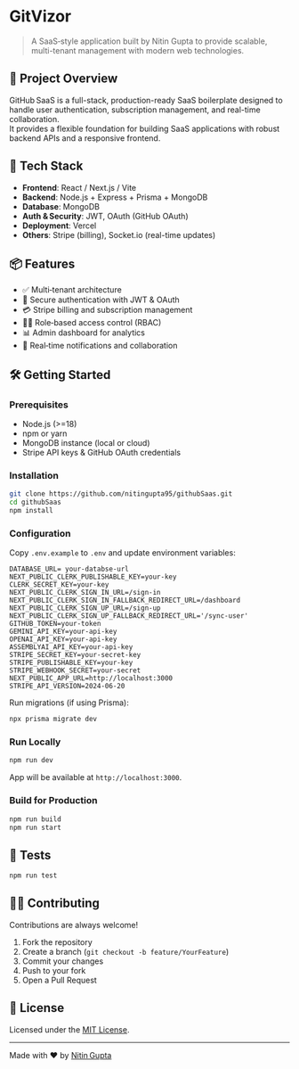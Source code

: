 # GitVizor

> A SaaS‑style application built by Nitin Gupta to provide scalable, multi-tenant management with modern web technologies.

## 🧩 Project Overview  
GitHub SaaS is a full-stack, production-ready SaaS boilerplate designed to handle user authentication, subscription management, and real-time collaboration.  
It provides a flexible foundation for building SaaS applications with robust backend APIs and a responsive frontend.

## 🚀 Tech Stack  
- **Frontend**: React / Next.js / Vite  
- **Backend**: Node.js + Express + Prisma + MongoDB  
- **Database**: MongoDB  
- **Auth & Security**: JWT, OAuth (GitHub OAuth)  
- **Deployment**: Vercel  
- **Others**: Stripe (billing), Socket.io (real-time updates)

## 📦 Features  
- ✅ Multi‑tenant architecture  
- 🔐 Secure authentication with JWT & OAuth  
- 💳 Stripe billing and subscription management  
- 🧑‍💼 Role‑based access control (RBAC)  
- 📊 Admin dashboard for analytics  
- 📨 Real‑time notifications and collaboration  

## 🛠️ Getting Started  
### Prerequisites  
- Node.js (>=18)  
- npm or yarn  
- MongoDB instance (local or cloud)  
- Stripe API keys & GitHub OAuth credentials  

### Installation  
```bash
git clone https://github.com/nitingupta95/githubSaas.git
cd githubSaas
npm install
```

### Configuration  
Copy `.env.example` to `.env` and update environment variables:  
```env
DATABASE_URL= your-databse-url
NEXT_PUBLIC_CLERK_PUBLISHABLE_KEY=your-key
CLERK_SECRET_KEY=your-key
NEXT_PUBLIC_CLERK_SIGN_IN_URL=/sign-in
NEXT_PUBLIC_CLERK_SIGN_IN_FALLBACK_REDIRECT_URL=/dashboard
NEXT_PUBLIC_CLERK_SIGN_UP_URL=/sign-up
NEXT_PUBLIC_CLERK_SIGN_UP_FALLBACK_REDIRECT_URL='/sync-user'
GITHUB_TOKEN=your-token
GEMINI_API_KEY=your-api-key
OPENAI_API_KEY=your-api-key
ASSEMBLYAI_API_KEY=your-api-key
STRIPE_SECRET_KEY=your-secret-key
STRIPE_PUBLISHABLE_KEY=your-key 
STRIPE_WEBHOOK_SECRET=your-secret
NEXT_PUBLIC_APP_URL=http://localhost:3000
STRIPE_API_VERSION=2024-06-20
```

Run migrations (if using Prisma):  
```bash
npx prisma migrate dev
```

### Run Locally  
```bash
npm run dev
```  
App will be available at `http://localhost:3000`.

### Build for Production  
```bash
npm run build
npm run start
```

## 🧪 Tests  
```bash
npm run test
```

## 🧑‍💻 Contributing  
Contributions are always welcome!  
1. Fork the repository  
2. Create a branch (`git checkout -b feature/YourFeature`)  
3. Commit your changes  
4. Push to your fork  
5. Open a Pull Request  

## 📄 License  
Licensed under the [MIT License](LICENSE).

---
Made with ❤️ by [Nitin Gupta](https://github.com/nitingupta95)
